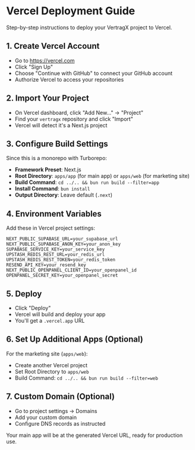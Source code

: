 # Vercel Deployment Guide

Step-by-step instructions to deploy your VertragX project to Vercel.

## 1. Create Vercel Account
- Go to https://vercel.com
- Click "Sign Up"
- Choose "Continue with GitHub" to connect your GitHub account
- Authorize Vercel to access your repositories

## 2. Import Your Project
- On Vercel dashboard, click "Add New..." → "Project"
- Find your `vertragx` repository and click "Import"
- Vercel will detect it's a Next.js project

## 3. Configure Build Settings
Since this is a monorepo with Turborepo:
- **Framework Preset**: Next.js
- **Root Directory**: `apps/app` (for main app) or `apps/web` (for marketing site)
- **Build Command**: `cd ../.. && bun run build --filter=app`
- **Install Command**: `bun install`
- **Output Directory**: Leave default (`.next`)

## 4. Environment Variables
Add these in Vercel project settings:
```
NEXT_PUBLIC_SUPABASE_URL=your_supabase_url
NEXT_PUBLIC_SUPABASE_ANON_KEY=your_anon_key
SUPABASE_SERVICE_KEY=your_service_key
UPSTASH_REDIS_REST_URL=your_redis_url
UPSTASH_REDIS_REST_TOKEN=your_redis_token
RESEND_API_KEY=your_resend_key
NEXT_PUBLIC_OPENPANEL_CLIENT_ID=your_openpanel_id
OPENPANEL_SECRET_KEY=your_openpanel_secret
```

## 5. Deploy
- Click "Deploy"
- Vercel will build and deploy your app
- You'll get a `.vercel.app` URL

## 6. Set Up Additional Apps (Optional)
For the marketing site (`apps/web`):
- Create another Vercel project
- Set Root Directory to `apps/web`
- Build Command: `cd ../.. && bun run build --filter=web`

## 7. Custom Domain (Optional)
- Go to project settings → Domains
- Add your custom domain
- Configure DNS records as instructed

Your main app will be at the generated Vercel URL, ready for production use.